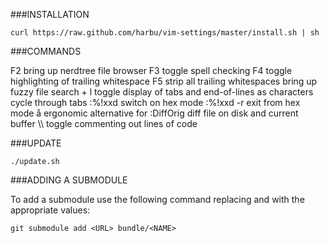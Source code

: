 ###INSTALLATION

`curl https://raw.github.com/harbu/vim-settings/master/install.sh | sh`

###COMMANDS

F2               bring up nerdtree file browser
F3               toggle spell checking
F4               toggle highlighting of trailing whitespace
F5               strip all trailing whitespaces
<c-p>            bring up fuzzy file search
<Leader> + l     toggle display of tabs and end-of-lines as characters
<S-h>            cycle through tabs
<S-l>
:%!xxd           switch on hex mode
:%!xxd -r        exit from hex mode
å                ergonomic alternative for <ESC>
:DiffOrig        diff file on disk and current buffer
\\\              toggle commenting out lines of code




###UPDATE

`./update.sh`


###ADDING A SUBMODULE

To add a submodule use the following command replacing <URL> and <NAME> with
the appropriate values:

    git submodule add <URL> bundle/<NAME>
